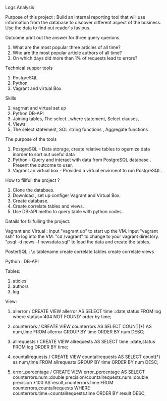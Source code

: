 
Logs Analysis

Purpose of this project : 
Build an internal reporting tool that will use information from the database to discover different aspect of the business. Use the data to find out reader's favious. 


Outcome 
print out the answer for three query querions. 
1. What are the most popular three articles of all time? 
2. Who are the most popular article authors of all time?
3. On which days did more than 1% of requests lead to errors?


Technical suppor tools
1. PostgreSQL
2. Python 
3. Vagrant and virtual Box 


Skills
1. vagrnat and virtual set up
2. Python DB-API 
3. Joining tables, The select...where statement, Select clauses,
4. Views
5. The select statement, SQL string functions , Aggregate functions



The purpose of the tools
1. PostgreSQL - Data storage, create relative tables to ogernize data inorder to sort out useful data
2. Python - Query and interact with data from PostgreSQL database . Present the outcome to user.
3. Vagrant an virtual box - Provided a virtual envirment to run PostgreSQL. 


How to fillfull the project ?
1. Clone the databses.
2. Download , set up configer Vagrant and Virtual Box.
3. Create database.
4. Create correlate tables and views.
5. Use DB-API metho to query table with python codes.




Datails for fillfulling the project.

Vagrant and Virtual :
input "vagrant up" to start up the VM.
input "vagrant ssh" to log into the VM.
"cd /vagrant" to change to your vagrant directory.
"psql -d news -f newsdata.sql" to load the data and create the tables.

PosterSQL :
\c tablename
create correlate tables
create correlate views

Python :
DB-API 




Tables:
1. aticles
2. authors
3. log



View:

1. allerror /
CREATE VIEW allerror AS SELECT time ::date,status FROM log where status='404 NOT FOUND' order by time;

2. counterrors /
CREATE VIEW counterrors AS SELECT COUNT(*) AS num,time FROM allerror GROUP BY time ORDER BY num DESC;

3. allrequests /
CREATE VIEW allrequests AS SELECT time ::date,status FROM log ORDER BY time;

4. countallrequests /
CREATE VIEW countallrequests AS SELECT count(*) as num,time FROM allrequests GROUP BY time ORDER BY num DESC;

5. error_percentage /
CREATE VIEW error_percentage AS SELECT counterrors.num::double precision/countallrequests.num::double precision *100 AS result,counterrors.time FROM counterrors,countallrequests WHERE counterrors.time=countallrequests.time ORDER BY result DESC;









